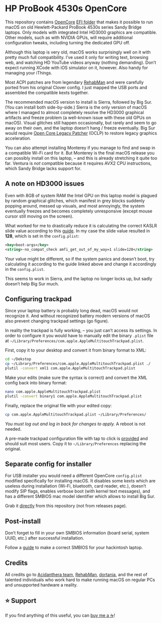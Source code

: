 HP ProBook 4530s OpenCore
=========================

This repository contains [OpenCore](https://dortania.github.io/OpenCore-Install-Guide/ "Install guide") [EFI folder](https://github.com/ubihazard/probook-4530s/releases/download/v1.0/EFI.7z "Release") that makes it possible to run macOS on old Hewlett-Packard ProBook 4530s series Sandy Bridge laptops. Only models with integrated Intel HD3000 graphics are compatible. Other models, such as with NVIDIA GPUs, will require additional configuration tweaks, including turning the dedicated GPU off.

Although this laptop is very old, macOS works surprisingly well on it with pretty much full compatibility. I’ve used it only for writing text, browsing web, and watching HD YouTube videos anyway (nothing demanding). Don’t expect running XCode with iOS simulator on it, however. Also handy for managing your iThings.

Most ACPI patches are from legendary [RehabMan](https://github.com/RehabMan "Thanks dude") and were carefully ported from his original Clover config. I just mapped the USB ports and assembled the compatible kexts together.

The recommended macOS version to install is Sierra, followed by Big Sur. (You can install both side-by-side.) Sierra is the only version of macOS where I managed to almost completely resolve the HD3000 graphical artifacts and freeze problem (a well-known issue with these old GPUs on macOS). Visual glitches still happen occasionally, but rarely and seem to go away on their own, and the laptop doesn’t hang / freeze eventually. Big Sur would require [Open Core Legacy Patcher](https://github.com/dortania/OpenCore-Legacy-Patcher "OCLP") (OCLP) to restore legacy graphics acceleration.

You can also attempt installing Monterey if you manage to find and swap in a compatible Wi-Fi card for it. But Monterey is the final macOS release you can possibly install on this laptop, – and this is already stretching it quite too far. Ventura is *not* compatible because it requires AVX2 CPU instructions, which Sandy Bridge lacks support for.

A note on HD3000 issues
-----------------------

Even with 8GB of system RAM the Intel GPU on this laptop model is plagued by random graphical glitches, which manifest in grey blocks suddenly popping around, messed up visuals, and most annoyingly, the system eventually freezes and becomes completely unresponsive (except mouse cursor still moving on the screen).

What worked for me to drastically reduce it is calculating the correct KASLR slide value according to this [guide](https://dortania.github.io/OpenCore-Install-Guide/extras/kaslr-fix.html "KASLR slide guide"). In my case the slide value resulted in **128**, which is set in the `config.plist`:

```xml
<key>boot-args</key>
<string>-no_compat_check amfi_get_out_of_my_way=1 slide=128</string>
```

Your value might be different, so if the system panics and doesn’t boot, try calculating it according to the guide linked above and change it accordingly in the `config.plist`.

This seems to work in Sierra, and the laptop no longer locks up, but sadly doesn’t help Big Sur much.

Configuring trackpad
--------------------

Since your laptop battery is probably long dead, macOS would not recognize it. And without recognized battery modern versions of macOS also prevent changing trackpad settings (go figure).

In reality the trackpad is fully working, – you just can’t access its settings. In order to configure it you would have to manually edit the binary `.plist` file at `~/Library/Preferences/com.apple.AppleMultitouchTrackpad.plist`.

First, copy it to your desktop and convert it from binary format to XML:

```bash
cd ~/Dekstop
cp ~/Library/Preferences/com.apple.AppleMultitouchTrackpad.plist ./
plutil -convert xml1 com.apple.AppleMultitouchTrackpad.plist
```

Make your edits (make sure the syntax is correct) and convert the XML config back into binary format:

```bash
nano com.apple.AppleMultitouchTrackpad.plist
plutil -convert binary1 com.apple.AppleMultitouchTrackpad.plist
```

Finally, replace the original file with your edited copy:

```bash
cp com.apple.AppleMultitouchTrackpad.plist ~/Library/Preferences/
```

*You must log out and log in back for changes to apply.* A reboot is not needed.

A pre-made trackpad configuration file with tap to click is [provided](Library/Preferences/com.apple.AppleMultitouchTrackpad.plist "Trackpad config") and should suit most users. Copy it to `~/Library/Preferences` replacing the original.

Separate config for installer
-----------------------------

For USB installer you would need a different OpenCore `config.plist` modified specifically for installing macOS. It disables some kexts which are useless during installation (Wi-Fi, bluetooth, card reader, etc.), doesn’t modify SIP flags, enables verbose boot (with kernel text messages), and has a different SMBIOS mac model identifier which allows to install Big Sur.

Grab it [directly](config.plist "USB installer OpenCode config") from this repository (not from releases page).

Post-install
------------

Don’t forget to fill in your own SMBIOS information (board serial, system UUID, etc.) after successful installation.

Follow a [guide](https://github.com/Marcuriee/Hackintosh-Guide/blob/main/configuring-smbios.md "Generate SMBIOS") to make a correct SMBIOS for your hackintosh laptop.

Credits
-------

All credits go to [Acidanthera team](https://github.com/acidanthera), [RehabMan](https://github.com/RehabMan), [dortania](https://github.com/dortania), and the rest of talented individuals who work hard to make running macOS on regular PCs and unsupported hardware a reality.

⭐ Support
---------

If you find anything of this useful, you can [buy me a ☕](https://www.buymeacoffee.com/ubihazard "Donate")!
